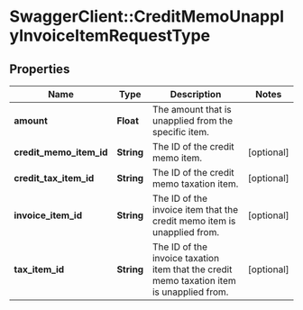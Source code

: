 # SwaggerClient::CreditMemoUnapplyInvoiceItemRequestType

## Properties
Name | Type | Description | Notes
------------ | ------------- | ------------- | -------------
**amount** | **Float** | The amount that is unapplied from the specific item.   | 
**credit_memo_item_id** | **String** | The ID of the credit memo item.  | [optional] 
**credit_tax_item_id** | **String** | The ID of the credit memo taxation item.  | [optional] 
**invoice_item_id** | **String** | The ID of the invoice item that the credit memo item is unapplied from.  | [optional] 
**tax_item_id** | **String** | The ID of the invoice taxation item that the credit memo taxation item is unapplied from.  | [optional] 


